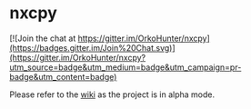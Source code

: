 # nxcpy

[![Join the chat at https://gitter.im/OrkoHunter/nxcpy](https://badges.gitter.im/Join%20Chat.svg)](https://gitter.im/OrkoHunter/nxcpy?utm_source=badge&utm_medium=badge&utm_campaign=pr-badge&utm_content=badge)

Please refer to the [wiki](https://github.com/OrkoHunter/nxcpy/wiki/What,-Why-and-How%3F) as the project is in alpha mode.
